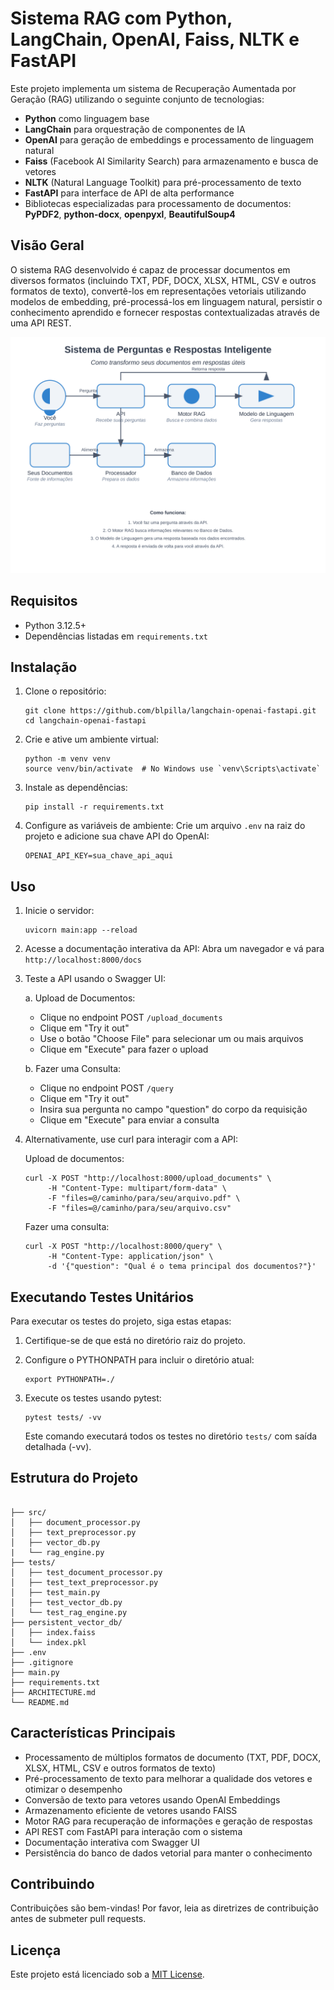 # Sistema RAG com Python, LangChain, OpenAI, Faiss, NLTK e FastAPI

Este projeto implementa um sistema de Recuperação Aumentada por Geração (RAG) utilizando o seguinte conjunto de tecnologias:

- **Python** como linguagem base
- **LangChain** para orquestração de componentes de IA
- **OpenAI** para geração de embeddings e processamento de linguagem natural
- **Faiss** (Facebook AI Similarity Search) para armazenamento e busca de vetores
- **NLTK** (Natural Language Toolkit) para pré-processamento de texto
- **FastAPI** para interface de API de alta performance
- Bibliotecas especializadas para processamento de documentos: **PyPDF2**, **python-docx**, **openpyxl**, **BeautifulSoup4**

## Visão Geral

O sistema RAG desenvolvido é capaz de processar documentos em diversos formatos (incluindo TXT, PDF, DOCX, XLSX, HTML, CSV e outros formatos de texto), convertê-los em representações vetoriais utilizando modelos de embedding, pré-processá-los em linguagem natural, persistir o conhecimento aprendido e fornecer respostas contextualizadas através de uma API REST.

![Diagrama do Sistema RAG](./images/simplified_technical_drawing.svg)

## Requisitos

- Python 3.12.5+
- Dependências listadas em `requirements.txt`

## Instalação

1. Clone o repositório:
   ```
   git clone https://github.com/blpilla/langchain-openai-fastapi.git
   cd langchain-openai-fastapi
   ```

2. Crie e ative um ambiente virtual:
   ```
   python -m venv venv
   source venv/bin/activate  # No Windows use `venv\Scripts\activate`
   ```

3. Instale as dependências:
   ```
   pip install -r requirements.txt
   ```

4. Configure as variáveis de ambiente:
   Crie um arquivo `.env` na raiz do projeto e adicione sua chave API do OpenAI:
   ```
   OPENAI_API_KEY=sua_chave_api_aqui
   ```

## Uso

1. Inicie o servidor:
   ```
   uvicorn main:app --reload
   ```

2. Acesse a documentação interativa da API:
   Abra um navegador e vá para `http://localhost:8000/docs`

3. Teste a API usando o Swagger UI:
   
   a. Upload de Documentos:
      - Clique no endpoint POST `/upload_documents`
      - Clique em "Try it out"
      - Use o botão "Choose File" para selecionar um ou mais arquivos
      - Clique em "Execute" para fazer o upload

   b. Fazer uma Consulta:
      - Clique no endpoint POST `/query`
      - Clique em "Try it out"
      - Insira sua pergunta no campo "question" do corpo da requisição
      - Clique em "Execute" para enviar a consulta

4. Alternativamente, use curl para interagir com a API:

   Upload de documentos:
   ```
   curl -X POST "http://localhost:8000/upload_documents" \
        -H "Content-Type: multipart/form-data" \
        -F "files=@/caminho/para/seu/arquivo.pdf" \
        -F "files=@/caminho/para/seu/arquivo.csv"
   ```

   Fazer uma consulta:
   ```
   curl -X POST "http://localhost:8000/query" \
        -H "Content-Type: application/json" \
        -d '{"question": "Qual é o tema principal dos documentos?"}'
   ```

## Executando Testes Unitários

Para executar os testes do projeto, siga estas etapas:

1. Certifique-se de que está no diretório raiz do projeto.

2. Configure o PYTHONPATH para incluir o diretório atual:
   ```
   export PYTHONPATH=./
   ```

3. Execute os testes usando pytest:
   ```
   pytest tests/ -vv
   ```

   Este comando executará todos os testes no diretório `tests/` com saída detalhada (-vv).


## Estrutura do Projeto

```

├── src/
│   ├── document_processor.py
│   ├── text_preprocessor.py
│   ├── vector_db.py
|   └── rag_engine.py
├── tests/
│   ├── test_document_processor.py
│   ├── test_text_preprocessor.py
│   ├── test_main.py
│   ├── test_vector_db.py
│   └── test_rag_engine.py
├── persistent_vector_db/
│   ├── index.faiss
│   └── index.pkl
├── .env
├── .gitignore
├── main.py
├── requirements.txt
├── ARCHITECTURE.md
└── README.md

```

## Características Principais

- Processamento de múltiplos formatos de documento (TXT, PDF, DOCX, XLSX, HTML, CSV e outros formatos de texto)
- Pré-processamento de texto para melhorar a qualidade dos vetores e otimizar o desempenho
- Conversão de texto para vetores usando OpenAI Embeddings
- Armazenamento eficiente de vetores usando FAISS
- Motor RAG para recuperação de informações e geração de respostas
- API REST com FastAPI para interação com o sistema
- Documentação interativa com Swagger UI
- Persistência do banco de dados vetorial para manter o conhecimento

## Contribuindo

Contribuições são bem-vindas! Por favor, leia as diretrizes de contribuição antes de submeter pull requests.

## Licença

Este projeto está licenciado sob a [MIT License](https://opensource.org/licenses/MIT).